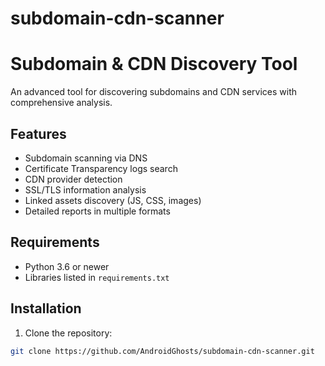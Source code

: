 # subdomain-cdn-scanner
# Subdomain & CDN Discovery Tool

An advanced tool for discovering subdomains and CDN services with comprehensive analysis.

## Features

- Subdomain scanning via DNS
- Certificate Transparency logs search
- CDN provider detection
- SSL/TLS information analysis
- Linked assets discovery (JS, CSS, images)
- Detailed reports in multiple formats

## Requirements

- Python 3.6 or newer
- Libraries listed in `requirements.txt`

## Installation

1. Clone the repository:
```bash
git clone https://github.com/AndroidGhosts/subdomain-cdn-scanner.git
